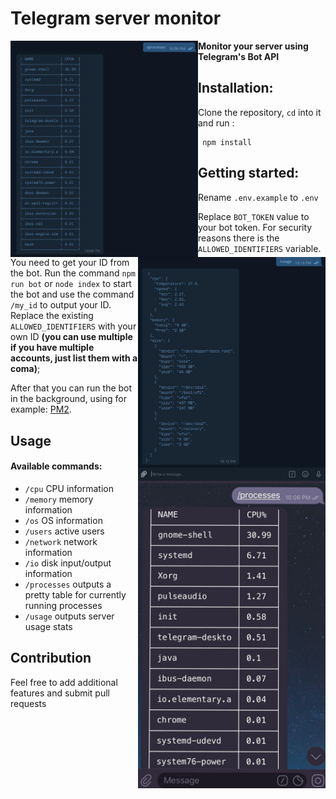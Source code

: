 # **Telegram server monitor**

<p align="center">
    <img align="left" width="300px" src="https://github.com/midnightblurz/telegram-server-monitor/raw/master/static/images/1.jpg">
    <img align="right" width="300px" src="https://github.com/midnightblurz/telegram-server-monitor/raw/master/static/images/2.jpg">
    <img align="right" width="300px"  src="https://github.com/midnightblurz/telegram-server-monitor/raw/master/static/images/3.jpg">
</p>



**Monitor your server using Telegram's Bot API**

## Installation:
Clone the repository, ```cd``` into it and run :
```shell script
 npm install
```

## Getting started:
Rename ```.env.example``` to ```.env```

Replace ```BOT_TOKEN``` value to your bot token. For security reasons there is the ```ALLOWED_IDENTIFIERS``` 
variable. You need to get your ID from the bot. Run the command ```npm run bot``` or ```node index``` to start the bot
and use the command ``/my_id``  to output your ID. Replace the existing 
```ALLOWED_IDENTIFIERS``` with your own ID **(you can use multiple if you have multiple accounts, just list them with a coma)**;


After that you can run the bot in the background, using for example: 
[PM2](https://pm2.keymetrics.io/docs/usage/quick-start/).


## Usage

#### Available commands: 

* ```/cpu```   CPU information
* ```/memory```  memory information
* ```/os```  OS information
*  ```/users``` active users
*  ```/network``` network information
*  ```/io``` disk input/output information
*  ```/processes``` outputs a pretty table for currently running processes
*  ```/usage``` outputs server usage stats


## Contribution
Feel free to add additional features and submit pull requests